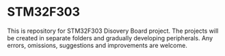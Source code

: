 # STM32F303
This is repository for STM32F303 Disovery Board project. The projects will be created in separate folders and gradually developing peripherals. Any errors, omissions, suggestions and improvements are welcome.
